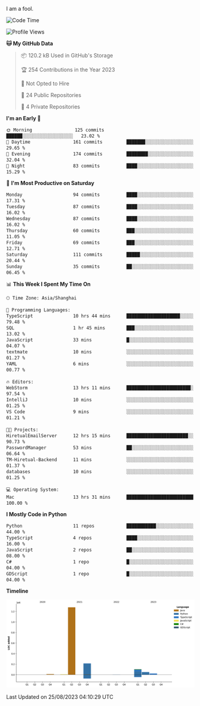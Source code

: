 I am a fool.

<!--START_SECTION:waka-->
![Code Time](http://img.shields.io/badge/Code%20Time-639%20hrs%2045%20mins-blue)

![Profile Views](http://img.shields.io/badge/Profile%20Views-0-blue)

**🐱 My GitHub Data** 

> 📦 120.2 kB Used in GitHub's Storage 
 > 
> 🏆 254 Contributions in the Year 2023
 > 
> 🚫 Not Opted to Hire
 > 
> 📜 24 Public Repositories 
 > 
> 🔑 4 Private Repositories 
 > 
**I'm an Early 🐤** 

```text
🌞 Morning                125 commits         ██████░░░░░░░░░░░░░░░░░░░   23.02 % 
🌆 Daytime                161 commits         ███████░░░░░░░░░░░░░░░░░░   29.65 % 
🌃 Evening                174 commits         ████████░░░░░░░░░░░░░░░░░   32.04 % 
🌙 Night                  83 commits          ████░░░░░░░░░░░░░░░░░░░░░   15.29 % 
```
📅 **I'm Most Productive on Saturday** 

```text
Monday                   94 commits          ████░░░░░░░░░░░░░░░░░░░░░   17.31 % 
Tuesday                  87 commits          ████░░░░░░░░░░░░░░░░░░░░░   16.02 % 
Wednesday                87 commits          ████░░░░░░░░░░░░░░░░░░░░░   16.02 % 
Thursday                 60 commits          ███░░░░░░░░░░░░░░░░░░░░░░   11.05 % 
Friday                   69 commits          ███░░░░░░░░░░░░░░░░░░░░░░   12.71 % 
Saturday                 111 commits         █████░░░░░░░░░░░░░░░░░░░░   20.44 % 
Sunday                   35 commits          ██░░░░░░░░░░░░░░░░░░░░░░░   06.45 % 
```


📊 **This Week I Spent My Time On** 

```text
🕑︎ Time Zone: Asia/Shanghai

💬 Programming Languages: 
TypeScript               10 hrs 44 mins      ████████████████████░░░░░   79.48 % 
SQL                      1 hr 45 mins        ███░░░░░░░░░░░░░░░░░░░░░░   13.02 % 
JavaScript               33 mins             █░░░░░░░░░░░░░░░░░░░░░░░░   04.07 % 
textmate                 10 mins             ░░░░░░░░░░░░░░░░░░░░░░░░░   01.27 % 
YAML                     6 mins              ░░░░░░░░░░░░░░░░░░░░░░░░░   00.77 % 

🔥 Editors: 
WebStorm                 13 hrs 11 mins      ████████████████████████░   97.54 % 
IntelliJ                 10 mins             ░░░░░░░░░░░░░░░░░░░░░░░░░   01.25 % 
VS Code                  9 mins              ░░░░░░░░░░░░░░░░░░░░░░░░░   01.21 % 

🐱‍💻 Projects: 
HiretualEmailServer      12 hrs 15 mins      ███████████████████████░░   90.73 % 
PasswordManager          53 mins             ██░░░░░░░░░░░░░░░░░░░░░░░   06.64 % 
TM-Hiretual-Backend      11 mins             ░░░░░░░░░░░░░░░░░░░░░░░░░   01.37 % 
databases                10 mins             ░░░░░░░░░░░░░░░░░░░░░░░░░   01.25 % 

💻 Operating System: 
Mac                      13 hrs 31 mins      █████████████████████████   100.00 % 
```

**I Mostly Code in Python** 

```text
Python                   11 repos            ███████████░░░░░░░░░░░░░░   44.00 % 
TypeScript               4 repos             ████░░░░░░░░░░░░░░░░░░░░░   16.00 % 
JavaScript               2 repos             ██░░░░░░░░░░░░░░░░░░░░░░░   08.00 % 
C#                       1 repo              █░░░░░░░░░░░░░░░░░░░░░░░░   04.00 % 
GDScript                 1 repo              █░░░░░░░░░░░░░░░░░░░░░░░░   04.00 % 
```



**Timeline**

![Lines of Code chart](https://raw.githubusercontent.com/VeejaLiu/VeejaLiu/master/assets/bar_graph.png)


 Last Updated on 25/08/2023 04:10:29 UTC
<!--END_SECTION:waka-->
